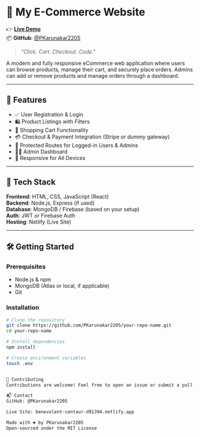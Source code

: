 # 🛒 My E-Commerce Website

👉 **[Live Demo](https://benevolent-centaur-d91394.netlify.app/)**  
📦 **GitHub**: [@PKarunakar2205](https://github.com/PKarunakar2205)

> *"Click. Cart. Checkout. Code."*

A modern and fully responsive eCommerce web application where users can browse products, manage their cart, and securely place orders. Admins can add or remove products and manage orders through a dashboard.

---

## 🚀 Features

- ✅ User Registration & Login
- 🛍️ Product Listings with Filters
- 🛒 Shopping Cart Functionality
- 💳 Checkout & Payment Integration (Stripe or dummy gateway)
- 🔐 Protected Routes for Logged-in Users & Admins
- 🧑‍💼 Admin Dashboard
- 📱 Responsive for All Devices

---

## 🧱 Tech Stack

**Frontend**: HTML, CSS, JavaScript (React)  
**Backend**: Node.js, Express (if used)  
**Database**: MongoDB / Firebase (based on your setup)  
**Auth**: JWT or Firebase Auth  
**Hosting**: Netlify (Live Site)

---

## 🛠️ Getting Started

### Prerequisites

- Node.js & npm
- MongoDB (Atlas or local, if applicable)
- Git

### Installation

```bash
# Clone the repository
git clone https://github.com/PKarunakar2205/your-repo-name.git
cd your-repo-name

# Install dependencies
npm install

# Create environment variables
touch .env


🤝 Contributing
Contributions are welcome! Feel free to open an issue or submit a pull request.

📬 Contact
GitHub: @PKarunakar2205

Live Site: benevolent-centaur-d91394.netlify.app

Made with ❤️ by PKarunakar2205
Open-sourced under the MIT License
